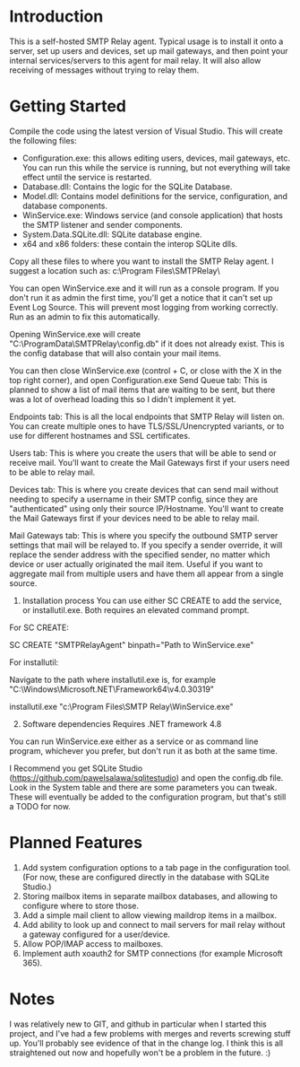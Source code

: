 # Introduction
This is a self-hosted SMTP Relay agent. 
Typical usage is to install it onto a server, set up users and devices, set up mail gateways, and then point your internal services/servers to this agent for mail relay. It will also allow receiving of messages without trying to relay them.

# Getting Started
Compile the code using the latest version of Visual Studio. This will create the following files:
* Configuration.exe: this allows editing users, devices, mail gateways, etc. You can run this while the service is running, but not everything will take effect until the service is restarted.
* Database.dll: Contains the logic for the SQLite Database. 
* Model.dll: Contains model definitions for the service, configuration, and database components.
* WinService.exe: Windows service (and console application) that hosts the SMTP listener and sender components.
* System.Data.SQLite.dll: SQLite database engine.
* x64 and x86 folders: these contain the interop SQLite dlls.

Copy all these files to where you want to install the SMTP Relay agent. I suggest a location such as: c:\Program Files\SMTPRelay\

You can open WinService.exe and it will run as a console program. If you don't run it as admin the first time, you'll get a notice that it can't set up Event Log Source. This will prevent most logging from working correctly. Run as an admin to fix this automatically. 

Opening WinService.exe will create "C:\ProgramData\SMTPRelay\config.db" if it does not already exist. This is the config database that will also contain your mail items. 

You can then close WinService.exe (control + C, or close with the X in the top right corner), and open Configuration.exe
Send Queue tab:
  This is planned to show a list of mail items that are waiting to be sent, but there was a lot of overhead loading this so I didn't implement it yet.

Endpoints tab:
  This is all the local endpoints that SMTP Relay will listen on. You can create multiple ones to have TLS/SSL/Unencrypted variants, or to use for different hostnames and SSL certificates. 

Users tab:
  This is where you create the users that will be able to send or receive mail. You'll want to create the Mail Gateways first if your users need to be able to relay mail.

Devices tab:
  This is where you create devices that can send mail without needing to specify a username in their SMTP config, since they are "authenticated" using only their source IP/Hostname. You'll want to create the Mail Gateways first if your devices need to be able to relay mail.

Mail Gateways tab:
  This is where you specify the outbound SMTP server settings that mail will be relayed to. If you specify a sender override, it will replace the sender address with the specified sender, no matter which device or user actually originated the mail item. Useful if you want to aggregate mail from multiple users and have them all appear from a single source.
  

1.	Installation process
You can use either SC CREATE to add the service, or installutil.exe. Both requires an elevated command prompt.

For SC CREATE:

SC CREATE "SMTPRelayAgent" binpath="Path to WinService.exe"

For installutil:

Navigate to the path where installutil.exe is, for example "C:\Windows\Microsoft.NET\Framework64\v4.0.30319\"

installutil.exe "c:\Program Files\SMTP Relay\WinService.exe"

2.	Software dependencies
Requires .NET framework 4.8

You can run WinService.exe either as a service or as command line program, whichever you prefer, but don't run it as both at the same time.

I Recommend you get SQLite Studio (https://github.com/pawelsalawa/sqlitestudio) and open the config.db file. Look in the System table and there are some parameters you can tweak. These will eventually be added to the configuration program, but that's still a TODO for now.

# Planned Features
1. Add system configuration options to a tab page in the configuration tool. (For now, these are configured directly in the database with SQLite Studio.)
2. Storing mailbox items in separate mailbox databases, and allowing to configure where to store those.
3. Add a simple mail client to allow viewing maildrop items in a mailbox.
4. Add ability to look up and connect to mail servers for mail relay without a gateway configured for a user/device. 
5. Allow POP/IMAP access to mailboxes.
6. Implement auth xoauth2 for SMTP connections (for example Microsoft 365).

# Notes
I was relatively new to GIT, and github in particular when I started this project, and I've had a few problems with merges and reverts screwing stuff up. You'll probably see evidence of that in the change log. I think this is all straightened out now and hopefully won't be a problem in the future. :)
